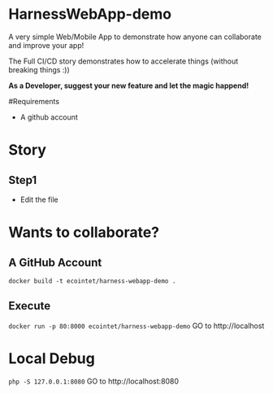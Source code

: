 # HarnessWebApp-demo

A very simple Web/Mobile App to demonstrate how anyone can collaborate and improve your app!

The Full CI/CD story demonstrates how to accelerate things (without breaking things :))

**As a Developer, suggest your new feature and let the magic happend!**

#Requirements

- A github account

# Story

## Step1
- Edit the file


# Wants to collaborate?

## A GitHub Account
`docker build -t ecointet/harness-webapp-demo .`
## Execute
`docker run -p 80:8000 ecointet/harness-webapp-demo`
GO to http://localhost

# Local Debug
`php -S 127.0.0.1:8080`
GO to http://localhost:8080